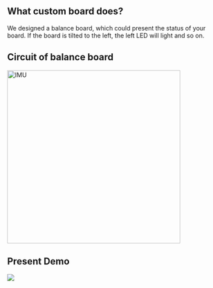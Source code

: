 ## What custom board does?

 We designed a balance board, which could present the status of your board. If the board is tilted to the left, the left LED will light and so on.
 
 ## Circuit of balance board
 
 <img width="400" alt="IMU" src="https://user-images.githubusercontent.com/87698138/201783485-cfaf604d-28ad-4612-9b91-7d43164e95e8.png">

## Present Demo

![](https://github.com/anniepan8215/ESE519_lab2B/blob/main/Media/10.gif)
